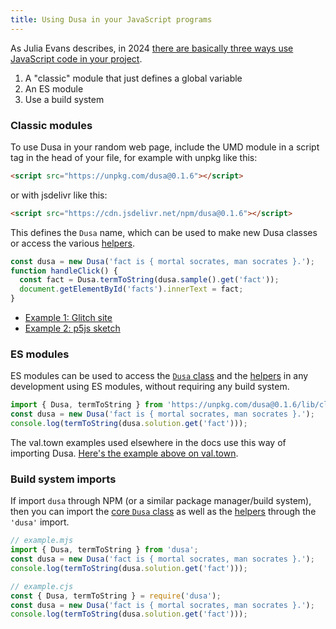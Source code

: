 ```yaml
---
title: Using Dusa in your JavaScript programs
---
```


As Julia Evans describes, in 2024
[there are basically three ways use JavaScript code in your project](https://jvns.ca/blog/2024/11/18/how-to-import-a-javascript-library/).

1. A "classic" module that just defines a global variable
2. An ES module
3. Use a build system

### Classic modules

To use Dusa in your random web page, include the UMD module in a script tag in
the head of your file, for example with unpkg like this:

```html
<script src="https://unpkg.com/dusa@0.1.6"></script>
```

or with jsdelivr like this:

```html
<script src="https://cdn.jsdelivr.net/npm/dusa@0.1.6"></script>
```

This defines the `Dusa` name, which can be used to make new Dusa classes or
access the various [helpers](/docs/api/helpers/).

```javascript
const dusa = new Dusa('fact is { mortal socrates, man socrates }.');
function handleClick() {
  const fact = Dusa.termToString(dusa.sample().get('fact'));
  document.getElementById('facts').innerText = fact;
}
```

- [Example 1: Glitch site](https://glitch.com/edit/#!/dusa-use-umd)
- [Example 2: p5js sketch](https://editor.p5js.org/robsimmons/sketches/xcHwiBh2H)

### ES modules

ES modules can be used to access the [`Dusa` class](/docs/api/dusa/) and the
[helpers](/docs/api/helpers/) in any development using ES modules, without
requiring any build system.

```javascript
import { Dusa, termToString } from 'https://unpkg.com/dusa@0.1.6/lib/client.js';
const dusa = new Dusa('fact is { mortal socrates, man socrates }.');
console.log(termToString(dusa.solution.get('fact')));
```

The val.town examples used elsewhere in the docs use this way of importing
Dusa. [Here's the example above on val.town](https://www.val.town/v/robsimmons/fieryPlumLeopon).

### Build system imports

If import `dusa` through NPM (or a similar package manager/build system), then
you can import the [core `Dusa` class](/docs/api/dusa/) as well as the
[helpers](/docs/api/helpers/) through the `'dusa'` import.

```javascript
// example.mjs
import { Dusa, termToString } from 'dusa';
const dusa = new Dusa('fact is { mortal socrates, man socrates }.');
console.log(termToString(dusa.solution.get('fact')));
```

```javascript
// example.cjs
const { Dusa, termToString } = require('dusa');
const dusa = new Dusa('fact is { mortal socrates, man socrates }.');
console.log(termToString(dusa.solution.get('fact')));
```

